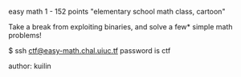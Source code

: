 easy math 1 - 152 points
"elementary school math class, cartoon"


Take a break from exploiting binaries, and solve a few* simple math problems!

$ ssh ctf@easy-math.chal.uiuc.tf password is ctf

author: kuilin